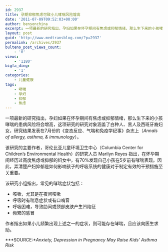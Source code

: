 ```yaml
---
id: 2937
title: 孕期抑郁焦虑可致小儿哮喘风险增高
date: '2011-07-09T09:52:03+00:00'
author: bensonchina
excerpt: 一项最新的研究指出，孕妇如果在怀孕期间有焦虑或抑郁情绪，那么生下来的小孩哮喘的患病风险将会增高
layout: post
guid: 'http://www.medtransblog.com/?p=2937'
permalink: /archives/2937
bulteno_post_views_count:
    - '0'
views:
    - '1180'
bigfa_ding:
    - '1'
categories:
    - 儿童健康
tags:
    - 哮喘
    - 孕妇
    - 抑郁
    - 焦虑
---
```


一项最新的研究指出，孕妇如果在怀孕期间有焦虑或抑郁情绪，那么生下来的小孩哮喘的患病风险将会增高，这项研究的研究对象涵盖了白种人、黑人及西班牙裔妇女，研究结果发表在7月份的《变态反应、气喘和免疫学纪事》杂志上（*Annals of allergy, asthma, &amp; immunology*）。

该研究的主要作者，哥伦比亚儿童环境卫生中心（Columbia Center for Children’s Environmental Health）的研究人员 Marilyn Reyes 指出，在怀孕期间经历过高度焦虑或抑郁的妇女中，有70%发现自己小孩在5岁前有哮喘表现。因此，弄清楚产妇抑郁是如何影响孩子的呼吸系统的健康对于制定有效的干预措施至关重要。

该研究小组指出，常见的哮喘症状包括：

- 咳嗽，尤其是在夜间咳嗽
- 呼吸时有喘息症状或有口哨音
- 呼吸困难，导致肋间或颈部皮肤产生凹陷征
- 频繁的感冒

作者指出如果小儿频繁出现上述之一的症状，则可能存在哮喘，且应该向医生求助。

***SOURCE:**Anxiety, Depression in Pregnancy May Raise Kids’ Asthma Risk*